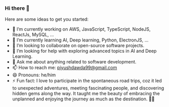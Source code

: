 ### Hi there 👋



Here are some ideas to get you started:

- 🔭 I’m currently working on AWS, JavaScript, TypeScript, NodeJS, ReactJs, MySQL, ...
- 🌱 I’m currently learning AI, Deep learning, Python, ElectronJS, ...
- 👯 I’m looking to collaborate on open-source software projects.
- 🤔 I’m looking for help with exploring advanced topics in AI and Deep Learning.
- 💬 Ask me about anything related to software development.
- 📫 How to reach me: piyushdawda99@gmail.com
- 😄 Pronouns: he/him
- ⚡ Fun fact: I love to participate in the spontaneous road trips, coz it led to unexpected adventures, meeting fascinating people, and discovering hidden gems along the way. It taught me the beauty of embracing the unplanned and enjoying the journey as much as the destination. 🚗✨

